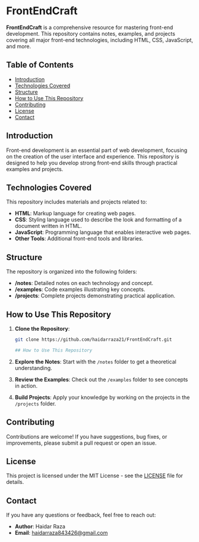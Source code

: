 # FrontEndCraft

**FrontEndCraft** is a comprehensive resource for mastering front-end development. This repository contains notes, examples, and projects covering all major front-end technologies, including HTML, CSS, JavaScript, and more.

## Table of Contents

- [Introduction](#introduction)
- [Technologies Covered](#technologies-covered)
- [Structure](#structure)
- [How to Use This Repository](#how-to-use-this-repository)
- [Contributing](#contributing)
- [License](#license)
- [Contact](#contact)

## Introduction

Front-end development is an essential part of web development, focusing on the creation of the user interface and experience. This repository is designed to help you develop strong front-end skills through practical examples and projects.

## Technologies Covered

This repository includes materials and projects related to:

- **HTML**: Markup language for creating web pages.
- **CSS**: Styling language used to describe the look and formatting of a document written in HTML.
- **JavaScript**: Programming language that enables interactive web pages.
- **Other Tools**: Additional front-end tools and libraries.

## Structure

The repository is organized into the following folders:

- **/notes**: Detailed notes on each technology and concept.
- **/examples**: Code examples illustrating key concepts.
- **/projects**: Complete projects demonstrating practical application.

## How to Use This Repository

1. **Clone the Repository**: 
   ```bash
   git clone https://github.com/haidarraza21/FrontEndCraft.git

   ## How to Use This Repository

2. **Explore the Notes**: Start with the `/notes` folder to get a theoretical understanding.

3. **Review the Examples**: Check out the `/examples` folder to see concepts in action.

4. **Build Projects**: Apply your knowledge by working on the projects in the `/projects` folder.

## Contributing

Contributions are welcome! If you have suggestions, bug fixes, or improvements, please submit a pull request or open an issue.

## License

This project is licensed under the MIT License - see the [LICENSE](LICENSE) file for details.

## Contact

If you have any questions or feedback, feel free to reach out:

- **Author**: Haidar Raza
- **Email**: [haidarraza843426@gmail.com](mailto:your.email@example.com)

